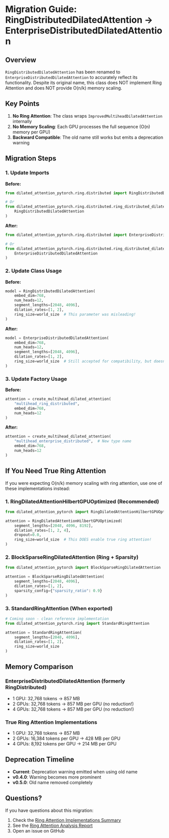 # Migration Guide: RingDistributedDilatedAttention → EnterpriseDistributedDilatedAttention

## Overview

`RingDistributedDilatedAttention` has been renamed to `EnterpriseDistributedDilatedAttention` to accurately reflect its functionality. Despite its original name, this class does NOT implement Ring Attention and does NOT provide O(n/k) memory scaling.

## Key Points

1. **No Ring Attention**: The class wraps `ImprovedMultiheadDilatedAttention` internally
2. **No Memory Scaling**: Each GPU processes the full sequence (O(n) memory per GPU)
3. **Backward Compatible**: The old name still works but emits a deprecation warning

## Migration Steps

### 1. Update Imports

**Before:**
```python
from dilated_attention_pytorch.ring.distributed import RingDistributedDilatedAttention

# Or
from dilated_attention_pytorch.ring.distributed.ring_distributed_dilated_attention import (
    RingDistributedDilatedAttention
)
```

**After:**
```python
from dilated_attention_pytorch.ring.distributed import EnterpriseDistributedDilatedAttention

# Or
from dilated_attention_pytorch.ring.distributed.ring_distributed_dilated_attention import (
    EnterpriseDistributedDilatedAttention
)
```

### 2. Update Class Usage

**Before:**
```python
model = RingDistributedDilatedAttention(
    embed_dim=768,
    num_heads=12,
    segment_lengths=[2048, 4096],
    dilation_rates=[1, 2],
    ring_size=world_size  # This parameter was misleading!
)
```

**After:**
```python
model = EnterpriseDistributedDilatedAttention(
    embed_dim=768,
    num_heads=12,
    segment_lengths=[2048, 4096],
    dilation_rates=[1, 2],
    ring_size=world_size  # Still accepted for compatibility, but doesn't enable ring attention
)
```

### 3. Update Factory Usage

**Before:**
```python
attention = create_multihead_dilated_attention(
    "multihead_ring_distributed",
    embed_dim=768,
    num_heads=12
)
```

**After:**
```python
attention = create_multihead_dilated_attention(
    "multihead_enterprise_distributed",  # New type name
    embed_dim=768,
    num_heads=12
)
```

## If You Need True Ring Attention

If you were expecting O(n/k) memory scaling with ring attention, use one of these implementations instead:

### 1. **RingDilatedAttentionHilbertGPUOptimized** (Recommended)
```python
from dilated_attention_pytorch import RingDilatedAttentionHilbertGPUOptimized

attention = RingDilatedAttentionHilbertGPUOptimized(
    segment_lengths=[2048, 4096, 8192],
    dilation_rates=[1, 2, 4],
    dropout=0.0,
    ring_size=world_size  # This DOES enable true ring attention!
)
```

### 2. **BlockSparseRingDilatedAttention** (Ring + Sparsity)
```python
from dilated_attention_pytorch import BlockSparseRingDilatedAttention

attention = BlockSparseRingDilatedAttention(
    segment_lengths=[2048, 4096],
    dilation_rates=[1, 2],
    sparsity_config={"sparsity_ratio": 0.9}
)
```

### 3. **StandardRingAttention** (When exported)
```python
# Coming soon - clean reference implementation
from dilated_attention_pytorch.ring import StandardRingAttention

attention = StandardRingAttention(
    segment_lengths=[2048, 4096],
    dilation_rates=[1, 2],
    ring_size=world_size
)
```

## Memory Comparison

### EnterpriseDistributedDilatedAttention (formerly RingDistributed)
- 1 GPU: 32,768 tokens → 857 MB
- 2 GPUs: 32,768 tokens → 857 MB per GPU (no reduction!)
- 4 GPUs: 32,768 tokens → 857 MB per GPU (no reduction!)

### True Ring Attention Implementations
- 1 GPU: 32,768 tokens → 857 MB
- 2 GPUs: 16,384 tokens per GPU → 428 MB per GPU
- 4 GPUs: 8,192 tokens per GPU → 214 MB per GPU

## Deprecation Timeline

- **Current**: Deprecation warning emitted when using old name
- **v0.4.0**: Warning becomes more prominent
- **v0.5.0**: Old name removed completely

## Questions?

If you have questions about this migration:
1. Check the [Ring Attention Implementations Summary](../ring-attention-implementations-summary.md)
2. See the [Ring Attention Analysis Report](../reports/ring-attention-analysis-2025-07-09-1921-UTC.md)
3. Open an issue on GitHub